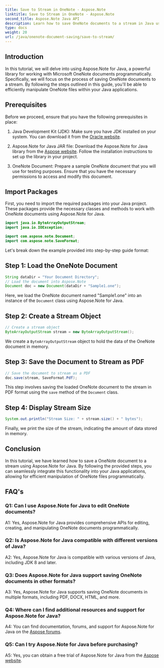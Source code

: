 ```yaml
---
title: Save to Stream in OneNote - Aspose.Note
linktitle: Save to Stream in OneNote - Aspose.Note
second_title: Aspose.Note Java API
description: Learn how to save OneNote documents to a stream in Java using Aspose.Note. Effortlessly integrate this functionality into your applications.
type: docs
weight: 20
url: /java/onenote-document-saving/save-to-stream/
---
```

## Introduction

In this tutorial, we will delve into using Aspose.Note for Java, a powerful library for working with Microsoft OneNote documents programmatically. Specifically, we will focus on the process of saving OneNote documents to a stream. By following the steps outlined in this guide, you'll be able to efficiently manipulate OneNote files within your Java applications.

## Prerequisites

Before we proceed, ensure that you have the following prerequisites in place:

1. Java Development Kit (JDK): Make sure you have JDK installed on your system. You can download it from the [Oracle website](https://www.oracle.com/java/technologies/javase-jdk11-downloads.html).
   
2. Aspose.Note for Java JAR file: Download the Aspose.Note for Java library from the [Aspose website](https://releases.aspose.com/note/java/). Follow the installation instructions to set up the library in your project.

3. OneNote Document: Prepare a sample OneNote document that you will use for testing purposes. Ensure that you have the necessary permissions to access and modify this document.

## Import Packages

First, you need to import the required packages into your Java project. These packages provide the necessary classes and methods to work with OneNote documents using Aspose.Note for Java.

```java
import java.io.ByteArrayOutputStream;
import java.io.IOException;

import com.aspose.note.Document;
import com.aspose.note.SaveFormat;
```

Let's break down the example provided into step-by-step guide format:

## Step 1: Load the OneNote Document

```java
String dataDir = "Your Document Directory";
// Load the document into Aspose.Note
Document doc = new Document(dataDir + "Sample1.one");
```

Here, we load the OneNote document named "Sample1.one" into an instance of the `Document` class using Aspose.Note for Java.

## Step 2: Create a Stream Object

```java
// Create a stream object
ByteArrayOutputStream stream = new ByteArrayOutputStream();
```

We create a `ByteArrayOutputStream` object to hold the data of the OneNote document in memory.

## Step 3: Save the Document to Stream as PDF

```java
// Save the document to stream as a PDF
doc.save(stream, SaveFormat.Pdf);
```

This step involves saving the loaded OneNote document to the stream in PDF format using the `save` method of the `Document` class.

## Step 4: Display Stream Size

```java
System.out.println("Stream Size: " + stream.size() + " bytes");
```

Finally, we print the size of the stream, indicating the amount of data stored in memory.

## Conclusion

In this tutorial, we have learned how to save a OneNote document to a stream using Aspose.Note for Java. By following the provided steps, you can seamlessly integrate this functionality into your Java applications, allowing for efficient manipulation of OneNote files programmatically.

## FAQ's

### Q1: Can I use Aspose.Note for Java to edit OneNote documents?

A1: Yes, Aspose.Note for Java provides comprehensive APIs for editing, creating, and manipulating OneNote documents programmatically.

### Q2: Is Aspose.Note for Java compatible with different versions of Java?

A2: Yes, Aspose.Note for Java is compatible with various versions of Java, including JDK 8 and later.

### Q3: Does Aspose.Note for Java support saving OneNote documents in other formats?

A3: Yes, Aspose.Note for Java supports saving OneNote documents in multiple formats, including PDF, DOCX, HTML, and more.

### Q4: Where can I find additional resources and support for Aspose.Note for Java?

A4: You can find documentation, forums, and support for Aspose.Note for Java on the [Aspose forums](https://forum.aspose.com/c/note/28).

### Q5: Can I try Aspose.Note for Java before purchasing?

A5: Yes, you can obtain a free trial of Aspose.Note for Java from the [Aspose website](https://releases.aspose.com/).
